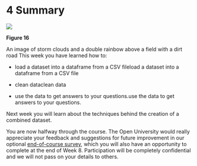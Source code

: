 # 4 Summary



![](https://www.open.edu/openlearn/ocw/pluginfile.php/1393338/mod_oucontent/oucontent/71687/ou_futurelearn_learn_to_code_fig_1052.jpg)


__Figure 16__

An image of storm clouds and a double rainbow above a field with a dirt road 
This week you have learned how to: 

* load a dataset into a dataframe from a CSV fileload a dataset into a dataframe from a CSV file

* clean dataclean data

* use the data to get answers to your questions.use the data to get answers to your questions.

Next week you will learn about the techniques behind the creation of a combined dataset. 

You are now halfway through the course. The Open University would really appreciate your feedback and suggestions for future improvement in our optional [end-of-course survey](https://www.surveymonkey.co.uk/r/BOCENDlearntocode), which you will also have an opportunity to complete at the end of Week 8. Participation will be completely confidential and we will not pass on your details to others.

